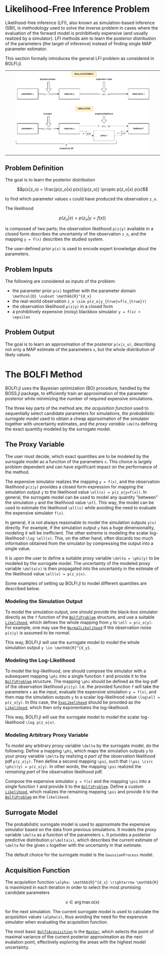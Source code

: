 
# Likelihood-Free Inference Problem

Likelihood-free inference (LFI), also known as simulation-based inference (SBI), is methodology used to solve the inverse problem in cases where the evaluation of the forward model is prohibitively expensive (and usually realized by a simulator). LFI methods aim to learn the posterior distribution of the parameters (the target of inference) instead of finding single MAP parameter estimator.

This section formally introduces the general LFI problem as considered in BOLFI.jl.

| | | | | |
| --- | --- | --- | --- | --- |
| | | ![BOSBI](img/bosbi.drawio.png) | | |
| | | | | |

## Problem Definition

The goal is to learn the posterior distribution
```math
p(x|z_o) = \frac{p(z_o|x) p(x)}{p(z_o)} \propto p(z_o|x) p(x)
```
to find which parameter values ``x`` could have produced the observation ``z_o``.

The likelihood
```math
p(z_o|x) = p(z_o|y=f(x))
```
is composed of two parts; the observation likelihood ``p(z|y)`` available in a closed form describes the uncertainty of the observation ``z_o``, and the mapping ``y = f(x)`` describes the studied system.

The user-defined prior ``p(x)`` is used to encode expert knowledge about the parameters.

## Problem Inputs

The following are considered as inputs of the problem:

- the parameter prior ``p(x)`` together with the parameter domain ``\mathcal{D} \subset \mathbb{R}^{d_x}``
- the real-world observation ``z_o \sim p(z_o|y_{true}=f(x_{true}))``
- the observation likelihood ``p(z|y)`` in a closed form
- a prohibitively expensive (noisy) blackbox simulator ``y = f(x) + \epsilon``

## Problem Output

The goal is to learn an approximation of the posterior ``p(x|z_o)``, describing not only a MAP estimate of the parameters ``x``, but the whole distribution of likely values.

# The BOLFI Method

BOLFI.jl uses the Bayesian optimization (BO) procedure, handled by the BOSS.jl package, to efficiently train an approximation of the parameter posterior while minimizing the number of required expensive simulations.

The three key parts of the method are; *the acquisition function* used to sequentially select candidate parameters for simulations, *the probabilistic surrogate model* used to obtain a cheap approximation of the simulator together with uncertainty estimates, and *the proxy variable ``\delta``* defining the exact quantitiy modeled by the surrogate model.

## The Proxy Variable

The user must decide, which exact quantities are to be modeled by the surrogate model as a function of the parameters ``x``. This choice is largely problem dependent and can have significant impact on the performance of the method.

The expensive simulator realizes the mapping ``y = f(x)``, and the observation likelihood ``p(z|y)`` provides a closed form expression for mapping the simulation output ``y`` to the likelihood value ``\ell(x) = p(z_o|y=f(x))``. In general, the surrogate model can be used to model any quantity "between" the simulation ``y`` and the likelihood value ``\ell``. This way, the model can be used to estimate the likelihood ``\ell(x)`` while avoiding the need to evaluate the expensive simulator ``f(x)``.

In general, it is not always reasonable to model the simulation outputs ``y(x)`` directly. For example, if the simulation output ``y`` has a huge dimensionality, modeling it will be inefficient. The other extreme is modeling the scalar log-likelihood ``\log \ell(x)``. This, on the other hand, often discards too much information obtained from the simulator by compressing the output into a single value.

It is upon the user to define a suitable proxy variable ``\delta = \phi(y)`` to be modeled by the surrogate model. The uncertainty of the modeled proxy variable ``\delta(x)`` is then propagated into the uncertainty in the estimate of the likelihood value ``\ell(x) = p(z_o|x)``.

Some examples of setting up BOLFI.jl to model different quantities are described below.

### Modeling the Simulation Output

To model the simulation output, one should provide the black-box simulator directly as the ``f`` function of the [`BolfiProblem`](@ref) structure, and use a suitable [`Likelihood`](@ref), which defines the whole mapping from ``y`` to ``\ell = p(z_o|y)``. For example, one may use the [`NormalLikelihood`](@ref) if the observation noise ``p(z|y)`` is assumed to be normal.

This way, BOLFI.jl will use the surrogate model to model the whole simulation output ``y \in \mathbb{R}^{d_y}``.

### Modeling the Log-Likelihood

To model the log-likelihood, one should compose the simulator with a subsequent mapping ``\phi`` into a single function ``f`` and provide it to the [`BolfiProblem`](@ref) structure. The mapping ``\phi`` should be defined as the log-pdf of the observation likelihood ``p(z|y)``. I.e. the provided function ``f`` will take the parameters ``x`` as the input, evaluate the expensive simulation ``y = f(x)``, and then map the simulation outputs ``y`` to a scalar log-likelihood value ``\log\ell = p(z_o|y)``. In this case, the [`ExpLikelihood`](@ref) should be provided as the [`Likelihood`](@ref), which then only exponentiates the log-likelihood.

This way, BOLFI.jl will use the surrogate model to model the scalar log-likelihood ``\log p(z_o|x)``.

### Modeling Arbitrary Proxy Variable

To model any arbitrary proxy variable ``\delta`` by the surrogate model, do the following. Define a mapping ``\phi``, which maps the simulation outputs ``y`` to your proxy variable ``\delta`` by realizing *a part of* the observation likelihood pdf ``p(z_o|y)``. Then define a second mapping ``\psi``, such that ``(\psi \circ \phi)(y) = p(z_o|y)``. In other words, the mapping ``\psi`` realized the *remaining part* of the observation likelihood pdf.

Compose the expensive simulator ``y = f(x)`` and the mapping ``\psi`` into a single function `f` and provide it to the [`BolfiProblem`](@ref). Define a custom [`Likelihood`](@ref), which realizes the remaining mapping ``\psi`` and provide it to the [`BolfiProblem`](@ref) as the `likelihood`.

## Surrogate Model

The probabilistic surrogate model is used to approximate the expensive simulator based on the data from previous simulations. It models the proxy variable ``\delta`` as a function of the parameters ``x``. It provides a posterior predictive distribution ``p(\delta|x)``, which describes the current estimate of ``\delta`` for the given ``x`` together with the uncertainty in that estimate.

The default choice for the surrogate model is the `GaussianProcess` model.

## Acquisition Function

The acquisition function ``\alpha: \mathbb{R}^{d_x} \rightarrow \mathbb{R}`` is maximized in each iteration in order to select the most promising candidate parameters
```math
x \in \arg\max \alpha(x)
```
for the next simulation. The current surrogate model is used to calculate the acquisition values ``\alpha(x)``, thus avoiding the need for the expensive simulator when evaluating the acquisition function.

The most basic [`BolfiAcquisition`](@ref) is the [`MaxVar`](@ref), which selects the point of maximal variance of the current posterior approximation as the next evalation point, effectively exploring the areas with the highest model uncertainty.
